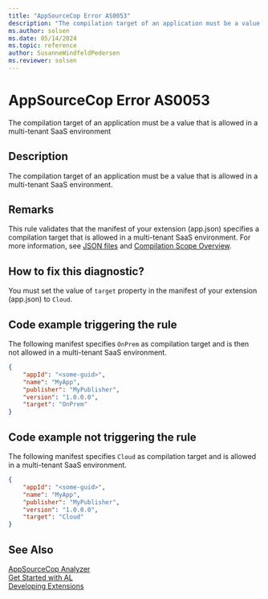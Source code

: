 ```yaml
---
title: "AppSourceCop Error AS0053"
description: "The compilation target of an application must be a value that is allowed in a multi-tenant SaaS environment."
ms.author: solsen
ms.date: 05/14/2024
ms.topic: reference
author: SusanneWindfeldPedersen
ms.reviewer: solsen
---
```

[//]: # (START>DO_NOT_EDIT)
[//]: # (IMPORTANT:Do not edit any of the content between here and the END>DO_NOT_EDIT.)
[//]: # (Any modifications should be made in the .xml files in the ModernDev repo.)
# AppSourceCop Error AS0053
The compilation target of an application must be a value that is allowed in a multi-tenant SaaS environment

## Description
The compilation target of an application must be a value that is allowed in a multi-tenant SaaS environment.

[//]: # (IMPORTANT: END>DO_NOT_EDIT)

## Remarks

This rule validates that the manifest of your extension (app.json) specifies a compilation target that is allowed in a multi-tenant SaaS environment. For more information, see [JSON files](../devenv-json-files.md) and [Compilation Scope Overview](../devenv-compilation-scope-overview.md).

## How to fix this diagnostic?

You must set the value of `target` property in the manifest of your extension (app.json) to `Cloud`.

## Code example triggering the rule

The following manifest specifies `OnPrem` as compilation target and is then not allowed in a multi-tenant SaaS environment. 

```JSON
{
    "appId": "<some-guid>",
    "name": "MyApp",
    "publisher": "MyPublisher",
    "version": "1.0.0.0",
    "target": "OnPrem"
}
```

## Code example not triggering the rule

The following manifest specifies `Cloud` as compilation target and is allowed in a multi-tenant SaaS environment. 

```JSON
{
    "appId": "<some-guid>",
    "name": "MyApp",
    "publisher": "MyPublisher",
    "version": "1.0.0.0",
    "target": "Cloud"
}
```

## See Also  
[AppSourceCop Analyzer](appsourcecop.md)  
[Get Started with AL](../devenv-get-started.md)  
[Developing Extensions](../devenv-dev-overview.md)  